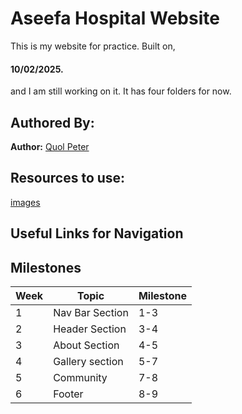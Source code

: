 # Aseefa Hospital Website

This is my website for practice. Built on,

#### 10/02/2025.
and I am still working on it. It has four folders for now.

## Authored By:

**Author:**
[Quol Peter](https://github.com/quol04)

## Resources to use:

[images](./images/logo.png)

## Useful Links for Navigation

## Milestones

| Week | Topic | Milestone |
| ------ |------ | ------- |
|1 | Nav Bar Section | 1-3 |
|2 | Header Section | 3-4 |
|3 | About Section | 4-5 |
|4 | Gallery section|5-7 |
|5 | Community | 7-8 |
|6 |Footer | 8-9|
